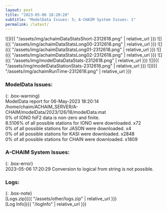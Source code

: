 ```yaml
---
layout: post
title: "2023-05-06 18:20:28"
subtitle: "ModelData Issues: 5; A-CHAIM System Issues: 1"
permalink: /latest/
---
```


![]({{ "/assets/img/achaimDataStatsShort-2312618.png" | relative_url }})
![]({{ "/assets/img/achaimDataStatsLong00-2312618.png" | relative_url }})
![]({{ "/assets/img/achaimDataStatsLong01-2312618.png" | relative_url }})
![]({{ "/assets/img/achaimDataStatsLong02-2312618.png" | relative_url }})
![]({{ "/assets/img/modelDataDataStats-2312618.png" | relative_url }})
![]({{ "/assets/img/modelDataStationStats-2312618.png" | relative_url }})
![]({{ "/assets/img/achaimRunTime-2312618.png" | relative_url }})


### ModelData Issues:  
  
{: .box-warning}  
 ModelData report for 06-May-2023 18:20:14   
 /home/chaim/ACHAIM_SERVER/A-CHAIM/modelData/2023/126/18/modelData.mat   
 0% of IONO foF2 data is non-zero and finite.   
 8.5106% of all possible stations for IONO were downloaded. x72   
 0% of all possible stations for JASON were downloaded. x4   
 0% of all possible stations for KASI were downloaded. x2848   
 0% of all possible stations for CHAIN were downloaded. x1809   
  
### A-CHAIM System Issues:  
  
{: .box-error}  
2023-05-06 17:20:29 Conversion to logical from string is not possible.  

### Logs:  
  
{: .box-note}  
[Logs.zip]({{ "/assets/other/logs.zip" | relative_url }})  
[Log Info]({{ "/logInfo" | relative_url }})  
